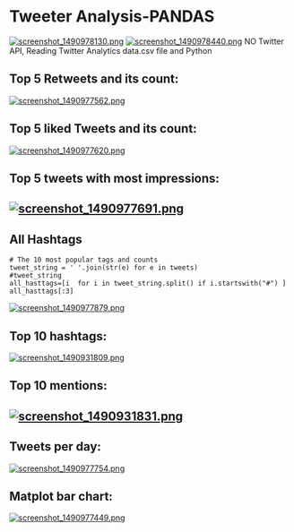 # Tweeter Analysis-PANDAS
[![screenshot_1490978130.png](https://s19.postimg.org/3z75lt9gz/screenshot_1490978130.png)](https://postimg.org/image/em0yr8hm7/)
[![screenshot_1490978440.png](https://s19.postimg.org/ldrdu36lv/screenshot_1490978440.png)](https://postimg.org/image/bggd10yzz/)
NO Twitter API, Reading Twitter Analytics data.csv file and Python

## Top 5 Retweets and its count:
[![screenshot_1490977562.png](https://s19.postimg.org/8rcdjier7/screenshot_1490977562.png)](https://postimg.org/image/slyf5mtyn/)

## Top 5 liked Tweets and its count:
[![screenshot_1490977620.png](https://s19.postimg.org/4jhlardbn/screenshot_1490977620.png)](https://postimg.org/image/pgdtffbcf/)

## Top 5 tweets with most impressions:
[![screenshot_1490977691.png](https://s19.postimg.org/5zt3swg8j/screenshot_1490977691.png)](https://postimg.org/image/c0qspz2un/)
-----
## All Hashtags
```
# The 10 most popular tags and counts
tweet_string = ' '.join(str(e) for e in tweets)
#tweet_string
all_hasttags=[i  for i in tweet_string.split() if i.startswith("#") ]
all_hasttags[:3]
```
[![screenshot_1490977879.png](https://s19.postimg.org/ys4gq4d9v/screenshot_1490977879.png)](https://postimg.org/image/ekr0xtfsf/)

## Top 10 hashtags:
[![screenshot_1490931809.png](https://s19.postimg.org/uwrvw2fcj/screenshot_1490931809.png)](https://postimg.org/image/ygdtlvi27/)
## Top 10 mentions:
[![screenshot_1490931831.png](https://s19.postimg.org/407wnqwj7/screenshot_1490931831.png)](https://postimg.org/image/jygmdvqr3/)
-----

## Tweets per day:
[![screenshot_1490977754.png](https://s19.postimg.org/k7ndvaib7/screenshot_1490977754.png)](https://postimg.org/image/3wn9yz5tb/)

## Matplot bar chart:
[![screenshot_1490977449.png](https://s19.postimg.org/h8bvufjg3/screenshot_1490977449.png)](https://postimg.org/image/8q2fq3cxb/)
